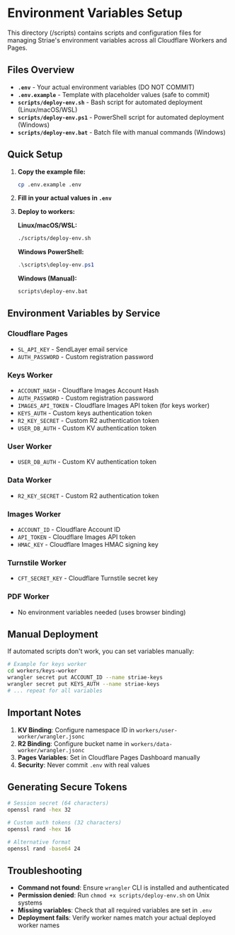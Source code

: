 # Environment Variables Setup

This directory (/scripts) contains scripts and configuration files for managing Striae's environment variables across all Cloudflare Workers and Pages.

## Files Overview

- **`.env`** - Your actual environment variables (DO NOT COMMIT)
- **`.env.example`** - Template with placeholder values (safe to commit)
- **`scripts/deploy-env.sh`** - Bash script for automated deployment (Linux/macOS/WSL)
- **`scripts/deploy-env.ps1`** - PowerShell script for automated deployment (Windows)
- **`scripts/deploy-env.bat`** - Batch file with manual commands (Windows)

## Quick Setup

1. **Copy the example file:**
   ```bash
   cp .env.example .env
   ```

2. **Fill in your actual values in `.env`**

3. **Deploy to workers:**
   
   **Linux/macOS/WSL:**
   ```bash
   ./scripts/deploy-env.sh
   ```
   
   **Windows PowerShell:**
   ```powershell
   .\scripts\deploy-env.ps1
   ```
   
   **Windows (Manual):**
   ```cmd
   scripts\deploy-env.bat
   ```

## Environment Variables by Service

### Cloudflare Pages
- `SL_API_KEY` - SendLayer email service
- `AUTH_PASSWORD` - Custom registration password

### Keys Worker
- `ACCOUNT_HASH` - Cloudflare Images Account Hash
- `AUTH_PASSWORD` - Custom registration password
- `IMAGES_API_TOKEN` - Cloudflare Images API token (for keys worker)
- `KEYS_AUTH` - Custom keys authentication token
- `R2_KEY_SECRET` - Custom R2 authentication token
- `USER_DB_AUTH` - Custom KV authentication token

### User Worker
- `USER_DB_AUTH` - Custom KV authentication token

### Data Worker
- `R2_KEY_SECRET` - Custom R2 authentication token

### Images Worker
- `ACCOUNT_ID` - Cloudflare Account ID
- `API_TOKEN` - Cloudflare Images API token
- `HMAC_KEY` - Cloudflare Images HMAC signing key

### Turnstile Worker
- `CFT_SECRET_KEY` - Cloudflare Turnstile secret key

### PDF Worker
- No environment variables needed (uses browser binding)

## Manual Deployment

If automated scripts don't work, you can set variables manually:

```bash
# Example for keys worker
cd workers/keys-worker
wrangler secret put ACCOUNT_ID --name striae-keys
wrangler secret put KEYS_AUTH --name striae-keys
# ... repeat for all variables
```

## Important Notes

1. **KV Binding**: Configure namespace ID in `workers/user-worker/wrangler.jsonc`
2. **R2 Binding**: Configure bucket name in `workers/data-worker/wrangler.jsonc`
3. **Pages Variables**: Set in Cloudflare Pages Dashboard manually
4. **Security**: Never commit `.env` with real values

## Generating Secure Tokens

```bash
# Session secret (64 characters)
openssl rand -hex 32

# Custom auth tokens (32 characters)  
openssl rand -hex 16

# Alternative format
openssl rand -base64 24
```

## Troubleshooting

- **Command not found**: Ensure `wrangler` CLI is installed and authenticated
- **Permission denied**: Run `chmod +x scripts/deploy-env.sh` on Unix systems
- **Missing variables**: Check that all required variables are set in `.env`
- **Deployment fails**: Verify worker names match your actual deployed worker names
